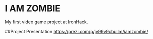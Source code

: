 # I AM ZOMBIE
My first video game project at IronHack.

##Project Presentation
https://prezi.com/p/jv99v9cbullm/iamzombie/
